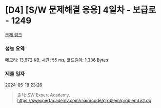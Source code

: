 # [D4] [S/W 문제해결 응용] 4일차 - 보급로 - 1249 

[문제 링크](https://swexpertacademy.com/main/code/problem/problemDetail.do?contestProbId=AV15QRX6APsCFAYD) 

### 성능 요약

메모리: 13,672 KB, 시간: 55 ms, 코드길이: 1,336 Bytes

### 제출 일자

2024-05-18 23:26



> 출처: SW Expert Academy, https://swexpertacademy.com/main/code/problem/problemList.do